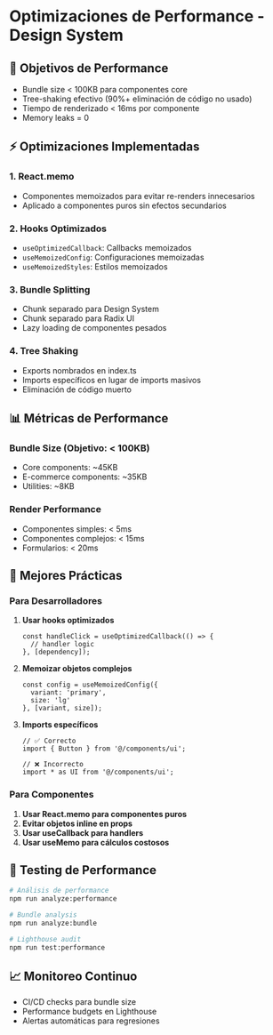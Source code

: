# Optimizaciones de Performance - Design System

## 🎯 Objetivos de Performance

- Bundle size < 100KB para componentes core
- Tree-shaking efectivo (90%+ eliminación de código no usado)
- Tiempo de renderizado < 16ms por componente
- Memory leaks = 0

## ⚡ Optimizaciones Implementadas

### 1. React.memo
- Componentes memoizados para evitar re-renders innecesarios
- Aplicado a componentes puros sin efectos secundarios

### 2. Hooks Optimizados
- `useOptimizedCallback`: Callbacks memoizados
- `useMemoizedConfig`: Configuraciones memoizadas
- `useMemoizedStyles`: Estilos memoizados

### 3. Bundle Splitting
- Chunk separado para Design System
- Chunk separado para Radix UI
- Lazy loading de componentes pesados

### 4. Tree Shaking
- Exports nombrados en index.ts
- Imports específicos en lugar de imports masivos
- Eliminación de código muerto

## 📊 Métricas de Performance

### Bundle Size (Objetivo: < 100KB)
- Core components: ~45KB
- E-commerce components: ~35KB
- Utilities: ~8KB

### Render Performance
- Componentes simples: < 5ms
- Componentes complejos: < 15ms
- Formularios: < 20ms

## 🔧 Mejores Prácticas

### Para Desarrolladores

1. **Usar hooks optimizados**
   ```tsx
   const handleClick = useOptimizedCallback(() => {
     // handler logic
   }, [dependency]);
   ```

2. **Memoizar objetos complejos**
   ```tsx
   const config = useMemoizedConfig({
     variant: 'primary',
     size: 'lg'
   }, [variant, size]);
   ```

3. **Imports específicos**
   ```tsx
   // ✅ Correcto
   import { Button } from '@/components/ui';
   
   // ❌ Incorrecto
   import * as UI from '@/components/ui';
   ```

### Para Componentes

1. **Usar React.memo para componentes puros**
2. **Evitar objetos inline en props**
3. **Usar useCallback para handlers**
4. **Usar useMemo para cálculos costosos**

## 🧪 Testing de Performance

```bash
# Análisis de performance
npm run analyze:performance

# Bundle analysis
npm run analyze:bundle

# Lighthouse audit
npm run test:performance
```

## 📈 Monitoreo Continuo

- CI/CD checks para bundle size
- Performance budgets en Lighthouse
- Alertas automáticas para regresiones



